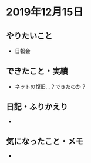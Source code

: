 # 2019年12月15日

## やりたいこと

- 日報会

## できたこと・実績

- ネットの復旧...？できたのか？

## 日記・ふりかえり

- 

## 気になったこと・メモ

- 
